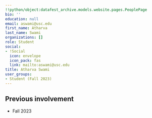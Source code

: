 ```yaml
---
!!python/object:datafest_archive.models.website.pages.PeoplePage
bio: ''
education: null
email: aswami@usc.edu
first_name: Atharva
last_name: Swami
organizations: []
role: Student
social:
- !Social
  icon: envelope
  icon_pack: fas
  link: mailto:aswami@usc.edu
title: Atharva Swami
user_groups:
- Student (Fall 2023)
---
```



## Previous involvement

* Fall 2023


